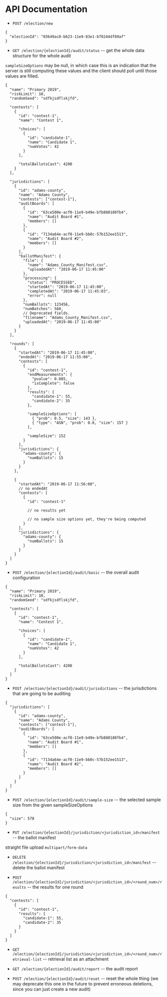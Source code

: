 # API Documentation

- `POST /election/new`

```jsonc
{
  "electionId": "03649ac0-b623-11e9-83e1-bf0244df89af"
}
```

- `GET /election/{electionId}/audit/status` -- get the whole data structure for the whole audit

`sampleSizeOptions` may be null, in which case this is an indication
that the server is still computing these values and the client should
poll until those values are filled.

```jsonc
{
  "name": "Primary 2019",
  "riskLimit": 10,
  "randomSeed": "sdfkjsdflskjfd",

  "contests": [
    {
      "id": "contest-1",
      "name": "Contest 1",

      "choices": [
        {
          "id": "candidate-1",
          "name": "Candidate 1",
          "numVotes": 42
        }
      ],

      "totalBallotsCast": 4200
    }
  ],

  "jurisdictions": [
    {
      "id": "adams-county",
      "name": "Adams County",
      "contests": ["contest-1"],
      "auditBoards": [
        {
          "id": "63ce500e-acf0-11e9-b49e-bfb880180fb4",
          "name": "Audit Board #1",
          "members": []
        },
        {
          "id": "7134a64e-acf0-11e9-bb0c-57b152ee1513",
          "name": "Audit Board #2",
          "members": []
        }
      ],
      "ballotManifest": {
        "file": {
          "name": "Adams_County_Manifest.csv",
          "uploadedAt": "2019-06-17 11:45:00"
        },
        "processing": {
          "status": "PROCESSED",
          "startedAt": "2019-06-17 11:45:00",
          "completedAt": "2019-06-17 11:45:03",
          "error": null
        },
        "numBallots": 123456,
        "numBatches": 560,
        // Deprecated fields.
        "filename": "Adams_County_Manifest.csv",
        "uploadedAt": "2019-06-17 11:45:00"
      }
    }
  ],

  "rounds": [
    {
      "startedAt": "2019-06-17 11:45:00",
      "endedAt": "2019-06-17 11:55:00",
      "contests": [
        {
          "id": "contest-1",
          "endMeasurements": {
            "pvalue": 0.085,
            "isComplete": false
          },
          "results": {
            "candidate-1": 55,
            "candidate-2": 35
          },

          "sampleSizeOptions": [
            { "prob": 0.5, "size": 143 },
            { "type": "ASN", "prob": 0.6, "size": 157 }
          ],

          "sampleSize": 152
        }
      ],
      "jurisdictions": {
        "adams-county": {
          "numBallots": 15
        }
      }
    },

    {
      "startedAt": "2019-06-17 11:56:00",
      // no endedAt
      "contests": [
        {
          "id": "contest-1"

          // no results yet

          // no sample size options yet, they're being computed
        }
      ],
      "jurisdictions": {
        "adams-county": {
          "numBallots": 15
        }
      }
    }
  ]
}
```

- `POST /election/{electionId}/audit/basic` -- the overall audit configuration

```jsonc
{
  "name": "Primary 2019",
  "riskLimit": 10,
  "randomSeed": "sdfkjsdflskjfd",

  "contests": [
    {
      "id": "contest-1",
      "name": "Contest 1",

      "choices": [
        {
          "id": "candidate-1",
          "name": "Candidate 1",
          "numVotes": 42
        }
      ],

      "totalBallotsCast": 4200
    }
  ]
}
```

- `POST /election/{electionId}/audit/jurisdictions` -- the jurisdictions that are going to be auditing

```jsonc
{
  "jurisdictions": [
    {
      "id": "adams-county",
      "name": "Adams County",
      "contests": ["contest-1"],
      "auditBoards": [
        {
          "id": "63ce500e-acf0-11e9-b49e-bfb880180fb4",
          "name": "Audit Board #1",
          "members": []
        },
        {
          "id": "7134a64e-acf0-11e9-bb0c-57b152ee1513",
          "name": "Audit Board #2",
          "members": []
        }
      ]
    }
  ]
}
```

- `POST /election/{electionId}/audit/sample-size` -- the selected sample size from the given sampleSizeOptions

```jsonc
{
  "size": 578
}
```

- `PUT /election/{electionId}/jurisdiction/<jurisdiction_id>/manifest` -- the ballot manifest

straight file upload `multipart/form-data`

- `DELETE /election/{electionId}/jurisdiction/<jurisdiction_id>/manifest` -- delete the ballot manifest

- `POST /election/{electionId}/jurisdiction/<jurisdiction_id>/<round_num>/results` -- the results for one round

```jsonc
{
  "contests": [
    {
      "id": "contest-1",
      "results": {
        "candidate-1": 55,
        "candidate-2": 35
      }
    }
  ]
}
```

- `GET /election/{electionId}/jurisdiction/<jurisdiction_id>/<round_num>/retrieval-list` -- retrieval list as an attachment

- `GET /election/{electionId}/audit/report` -- the audit report

- `POST /election/{electionId}/audit/reset` -- reset the whole thing (we may deprecate this one in the future to prevent erroneous deletions, since you can just create a new audit)
